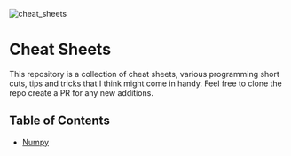 ![cheat_sheets](https://github.com/gaurangdave/cheat_sheets/assets/11826545/52d115e2-4a99-4b08-ade2-b2b7a057e367)
# Cheat Sheets


This repository is a collection of cheat sheets, various programming short cuts, tips and tricks that I think might come in handy. Feel free to clone the repo create a PR for any new additions. 

## Table of Contents
* [Numpy](https://github.com/gaurangdave/cheat_sheets/tree/main/numpy)
